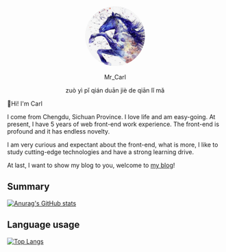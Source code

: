 <p align='center'>
  <img width='140' src='https://github.com/yyISACoder/yyISACoder/blob/main/qlm-yy.png' style='border-radius:50%'>
  <p align='center'>Mr_Carl</p>
  <p align='center'>zuò yì pǐ qián duān jiè de qiān lǐ mǎ</p>
</p>

👋Hi! I'm Carl

I come from Chengdu, Sichuan Province. I love life and am easy-going. At present, I have 5 years of web front-end work experience. The front-end is  profound and it has endless novelty. 

I am very curious and expectant about the front-end, what is more, I like to study cutting-edge technologies and have a strong learning drive.

At last, I want to show my blog to you, welcome to [my blog](https://www.carlblog.site)!

## Summary
[![Anurag's GitHub stats](https://github-readme-stats.vercel.app/api?username=yyISACoder&show_icons=true&theme=gruvbox)](https://github.com/anuraghazra/github-readme-stats)

## Language usage
[![Top Langs](https://github-readme-stats.vercel.app/api/top-langs/?username=yyISACoder)](https://github.com/anuraghazra/github-readme-stats)

